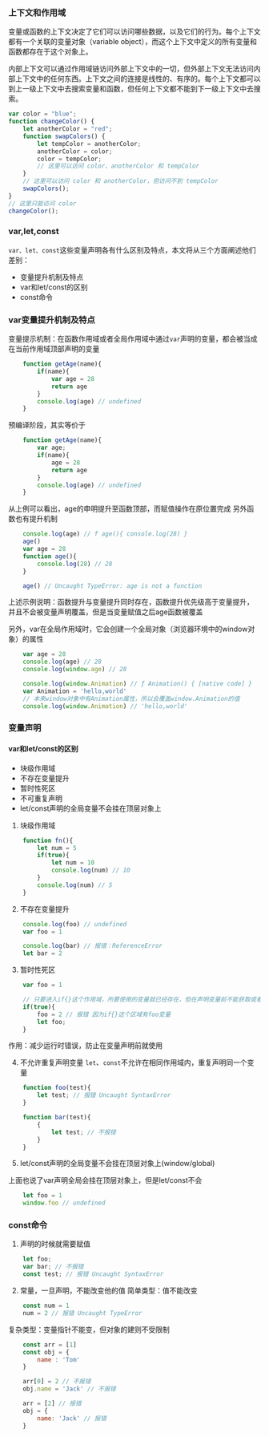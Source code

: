 ### 上下文和作用域

变量或函数的上下文决定了它们可以访问哪些数据，以及它们的行为。每个上下文都有一个关联的变量对象（variable object），而这个上下文中定义的所有变量和函数都存在于这个对象上。

内部上下文可以通过作用域链访问外部上下文中的一切，但外部上下文无法访问内部上下文中的任何东西。上下文之间的连接是线性的、有序的。每个上下文都可以到上一级上下文中去搜索变量和函数，但任何上下文都不能到下一级上下文中去搜索。

```javascript
var color = "blue"; 
function changeColor() { 
    let anotherColor = "red"; 
    function swapColors() { 
        let tempColor = anotherColor; 
        anotherColor = color; 
        color = tempColor; 
        // 这里可以访问 color、anotherColor 和 tempColor 
    } 
    // 这里可以访问 color 和 anotherColor，但访问不到 tempColor 
    swapColors(); 
} 
// 这里只能访问 color 
changeColor();
```
### var,let,const

`var、let、const`这些变量声明各有什么区别及特点，本文将从三个方面阐述他们差别：

- 变量提升机制及特点
- var和let/const的区别
- const命令

###  var变量提升机制及特点

变量提示机制：在函数作用域或者全局作用域中通过`var`声明的变量，都会被当成在当前作用域顶部声明的变量
```javascript
    function getAge(name){
        if(name){
            var age = 28
            return age
        }
        console.log(age) // undefined
    }
```

预编译阶段，其实等价于
```javascript
    function getAge(name){
        var age;
        if(name){
            age = 28
            return age
        }
        console.log(age) // undefined
    }
```

从上例可以看出，age的申明提升至函数顶部，而赋值操作在原位置完成
另外函数也有提升机制
```javascript
    console.log(age) // f age(){ console.log(28) }
    age()
    var age = 28
    function age(){
        console.log(28) // 28
    }

    age() // Uncaught TypeError: age is not a function
```
上述示例说明：函数提升与变量提升同时存在，函数提升优先级高于变量提升，
并且不会被变量声明覆盖，但是当变量赋值之后age函数被覆盖

另外，var在全局作用域时，它会创建一个全局对象（浏览器环境中的window对象）的属性
```javascript
    var age = 28
    console.log(age) // 28
    console.log(window.age) // 28

    console.log(window.Animation) // ƒ Animation() { [native code] }
    var Animation = 'hello,world'
    // 本来window对象中有Animation属性，所以会覆盖window.Animation的值
    console.log(window.Animation) // 'hello,world'
```
### 变量声明
####  var和let/const的区别

- 块级作用域
- 不存在变量提升
- 暂时性死区
- 不可重复声明
- let/const声明的全局变量不会挂在顶层对象上

1. 块级作用域
```javascript
    function fn(){
        let num = 5
        if(true){
            let num = 10
            console.log(num) // 10
        }
        console.log(num) // 5 
    }
```

2. 不存在变量提升
```javascript
    console.log(foo) // undefined
    var foo = 1

    console.log(bar) // 报错：ReferenceError
    let bar = 2
```

3. 暂时性死区
```javascript
    var foo = 1

    // 只要进入if{}这个作用域，所要使用的变量就已经存在，但在声明变量前不能获取或者使用
    if(true){
        foo = 2 // 报错 因为if{}这个区域有foo变量
        let foo; 
    }
```
作用：减少运行时错误，防止在变量声明前就使用

4. 不允许重复声明变量
`let`、`const`不允许在相同作用域内，重复声明同一个变量

```javascript
    function foo(test){
        let test; // 报错 Uncaught SyntaxError
    }

    function bar(test){
        {
            let test; // 不报错
        }
    }
```

5. let/const声明的全局变量不会挂在顶层对象上(window/global)

上面也说了var声明全局会挂在顶层对象上，但是let/const不会
```javascript
    let foo = 1
    window.foo // undefined
```
###  const命令

1. 声明的时候就需要赋值
```javascript
    let foo;
    var bar; // 不报错
    const test; // 报错 Uncaught SyntaxError
```

2. 常量，一旦声明，不能改变他的值
简单类型：值不能改变
```javascript
    const num = 1
    num = 2 // 报错 Uncaught TypeError
```
复杂类型：变量指针不能变，但对象的建则不受限制
```javascript
    const arr = [1]
    const obj = {
        name : 'Tom'
    }

    arr[0] = 2 // 不报错
    obj.name = 'Jack' // 不报错

    arr = [2] // 报错
    obj = {
        name: 'Jack' // 报错
    }
```




